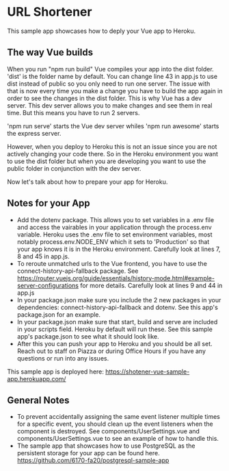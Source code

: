 # URL Shortener
This sample app showcases how to deply your Vue app to Heroku.

## The way Vue builds
When you run "npm run build" Vue compiles your app into the dist folder. 'dist' is the folder name by default. You can change line 43 in app.js to use dist instead of public so you only need to run one server. The issue with that is now every time you make a change you have to build the app again in order to see the changes in the dist folder. This is why Vue has a dev server. This dev server allows you to make changes and see them in real time. But this means you have to run 2 servers. 

'npm run serve' starts the Vue dev server whiles 'npm run awesome' starts the express server.

However, when you deploy to Heroku this is not an issue since you are not actively changing your code there. So in the Heroku environment you want to use the dist folder but when you are developing you want to use the public folder in conjunction with the dev server.

Now let's talk about how to prepare your app for Heroku.

## Notes for your App
- Add the dotenv package. This allows you to set variables in a .env file and access the vairables in your application through the process.env variable. Heroku uses the .env file to set environment variables, most notably process.env.NODE_ENV which it sets to 'Production' so that your app knows it is in the Heroku environment. Carefully look at lines 7, 8 and 45 in app.js.
- To reroute unmatched urls to the Vue frontend, you have to use the connect-history-api-fallback package. See https://router.vuejs.org/guide/essentials/history-mode.html#example-server-configurations for more details. Carefully look at lines 9 and 44 in app.js
- In your package.json make sure you include the 2 new packages in your dependencies: connect-history-api-fallback and dotenv. See this app's package.json for an example.
- In your package.json make sure that start, build and serve are included in your scripts field. Heroku by default will run these. See this sample app's package.json to see what it should look like.
- After this you can push your app to Heroku and you should be all set. Reach out to staff on Piazza or during Office Hours if you have any questions or run into any issues.

This sample app is deployed here: https://shotener-vue-sample-app.herokuapp.com/

## General Notes
- To prevent accidentally assigning the same event listener multiple times for a specific event, you should clean up the event listeners when the component is destroyed. See components/UserSettings.vue and components/UserSettings.vue to see an example of how to handle this.
- The sample app that showcases how to use PostgreSQL as the persistent storage for your app can be found here.
https://github.com/6170-fa20/postgresql-sample-app
